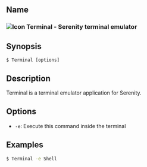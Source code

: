 ## Name

### ![Icon](/res/icons/16x16/app-terminal.png) Terminal - Serenity terminal emulator

## Synopsis

```**sh
$ Terminal [options]
```

## Description

Terminal is a terminal emulator application for Serenity.

## Options

* `-e`: Execute this command inside the terminal

## Examples

```sh
$ Terminal -e Shell
```
